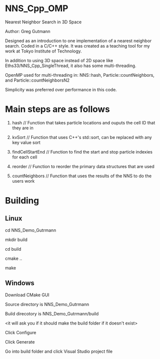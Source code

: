 # NNS_Cpp_OMP
Nearest Neighbor Search in 3D Space

Author: Greg Gutmann

Designed as an introduction to one implementation of a nearest neighbor search. Coded in a C/C++ style.
It was created as a teaching tool for my work at Tokyo Institute of Technology. 

In addition to using 3D space instead of 2D space like Eths33/NNS_Cpp_SingleThread, it also has some multi-threading. 

OpenMP used for multi-threading in: NNS::hash, Particle::countNeighbors, and Particle::countNeighborsN2

Simplicity was preferred over performance in this code.

# Main steps are as follows

1. hash              // Function that takes particle locations and ouputs the cell ID that they are in

2. kvSort            // Function that uses C++'s std::sort, can be replaced with any key value sort

3. findCellStartEnd  // Function to find the start and stop particle indexies for each cell

4. reorder           // Function to reorder the primary data structures that are used

5. countNeighbors    // Function that uses the results of the NNS to do the users work

# Building

## Linux 

cd NNS_Demo_Gutrmann

mkdir build

cd build

cmake ..

make

## Windows 

Download CMake GUI

Source directory is NNS_Demo_Gutrmann

Build direcotory is NNS_Demo_Gutrmann/build

<it will ask you if it should make the build folder if it doesn't exist>

Click Configure

Click Generate

Go into build folder and click Visual Studio project file

